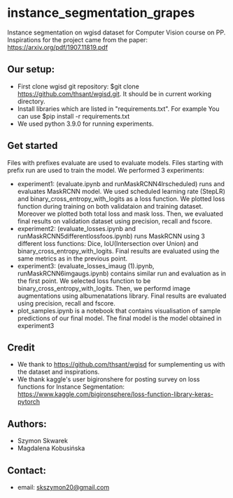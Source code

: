 # instance_segmentation_grapes
Instance segmentation on wgisd dataset for Computer Vision course on PP.
Inspirations for the project came from the paper: https://arxiv.org/pdf/1907.11819.pdf

## Our setup:
 - First clone wgisd git repository: $git clone https://github.com/thsant/wgisd.git. It should be in current working directory.
 - Install libraries which are listed in "requirements.txt". For example You can use $pip install -r requirements.txt
 - We used python 3.9.0 for running experiments.

## Get started
Files with prefixes evaluate are used to evaluate models. Files starting with prefix run are used to train the model. We performed 3 experiments:
 - experiment1: (evaluate.ipynb and runMaskRCNN4lrscheduled) runs and evaluates MaskRCNN model. We used scheduled learning rate (StepLR) and binary_cross_entropy_with_logits as a loss function. We plotted loss function during training on both validataion and training dataset. Moreover we plotted both total loss and mask loss. Then, we evaluated final results on validation dataset using precision, recall and fscore. 
 - experiment2: (evaluate_losses.ipynb and runMaskRCNN5differentlossfoos.ipynb) runs MaskRCNN using 3 different loss functions: Dice, IoU(Intersection over Union) and binary_cross_entropy_with_logits. Final results are evaluated using the same metrics as in the previous point.
 - experiment3: (evaluate_losses_imaug (1).ipynb, runMaskRCNN6imgaugs.ipynb) contains similar run and evaluation as in the first point. We selected loss function to be binary_cross_entropy_with_logits. Then, we performd image augmentations using albumenatations library. Final results are evaluated using precision, recall and fscore.
 - plot_samples.ipynb is a notebook that contains visualisation of sample predictions of our final model. The final model is the model obtained in experiment3
 
## Credit
 - We thank to https://github.com/thsant/wgisd for sumplementing us with the dataset and inspirations.
 - We thank kaggle's user bigironshere for posting survey on loss functions for Instance Segmentation: https://www.kaggle.com/bigironsphere/loss-function-library-keras-pytorch

## Authors:
 - Szymon Skwarek
 - Magdalena Kobusińska

## Contact:
 - email: skszymon20@gmail.com
